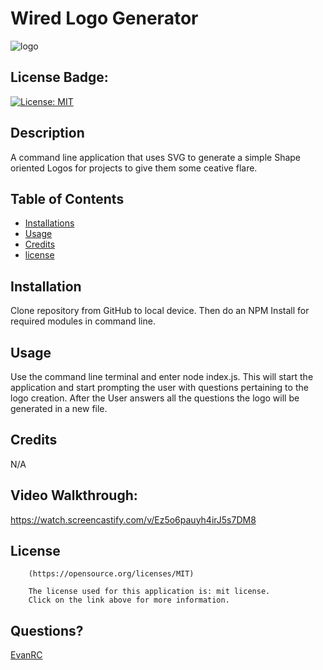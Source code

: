 # Wired Logo Generator

![logo](https://github.com/EvanRC/Wired-logo-generator/assets/124648885/eeba4939-b0f1-4cf2-9f65-bb5bbaa3a883)



## License Badge:
[![License: MIT](https://img.shields.io/badge/License-MIT-yellow.svg)](https://opensource.org/licenses/MIT)

## Description

A command line application that uses SVG to generate a simple Shape oriented Logos for projects to give them some ceative flare. 

## Table of Contents

- [Installations](#installations)
- [Usage](#usage)
- [Credits](#credits)
- [license](#license)

## Installation

Clone repository from GitHub to local device. Then do an NPM Install for required modules in command line.

## Usage

Use the command line terminal and  enter node index.js. This will start the application and start prompting the user with questions pertaining to the logo creation. After the User answers all the questions the logo will be generated in a new file.

## Credits

N/A

## Video Walkthrough:
https://watch.screencastify.com/v/Ez5o6pauyh4irJ5s7DM8

## License


        (https://opensource.org/licenses/MIT)

        The license used for this application is: mit license. 
        Click on the link above for more information.

## Questions?

[EvanRC](https://github.com/EvanRC)



